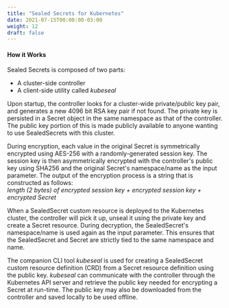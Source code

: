 ```yaml
---
title: "Sealed Secrets for Kubernetes"
date: 2021-07-15T00:00:00-03:00
weight: 12
draft: false
---
```


#### How it Works
Sealed Secrets is composed of two parts:
- A cluster-side controller
- A client-side utility called *kubeseal*

Upon startup, the controller looks for a cluster-wide private/public key pair, and generates a new 4096 bit RSA key pair if not found. The private key is persisted in a Secret object in the same namespace as that of the controller. The public key portion of this is made publicly available to anyone wanting to use SealedSecrets with this cluster.

During encryption, each value in the original Secret is symmetrically encrypted using AES-256 with a randomly-generated session key. The session key is then asymmetrically encrypted with the controller's public key using SHA256 and the original Secret's namespace/name as the input parameter. The output of the encryption process is a string that is constructed as follows:  
*length (2 bytes) of  encrypted session key + encrypted session key + encrypted Secret*

When a SealedSecret custom resource is deployed to the Kubernetes cluster, the controller will pick it up, unseal it using the private key and create a Secret resource. During decryption, the SealedSecret's namespace/name is used again as the input parameter. This ensures that the SealedSecret and Secret are strictly tied to the same namespace and name.

The companion CLI tool *kubeseal* is used for creating a SealedSecret custom resource definition (CRD) from a Secret resource definition using the public key. *kubeseal* can communicate with the controller through the Kubernetes API server and retrieve the public key needed for encrypting a Secret at run-time. The public key may also be downloaded from the controller and saved locally to be used offline.